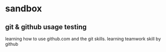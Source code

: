 # sandbox
## git & github usage testing 
learning how to use github.com and the git skills.
learning teamwork skill by github
